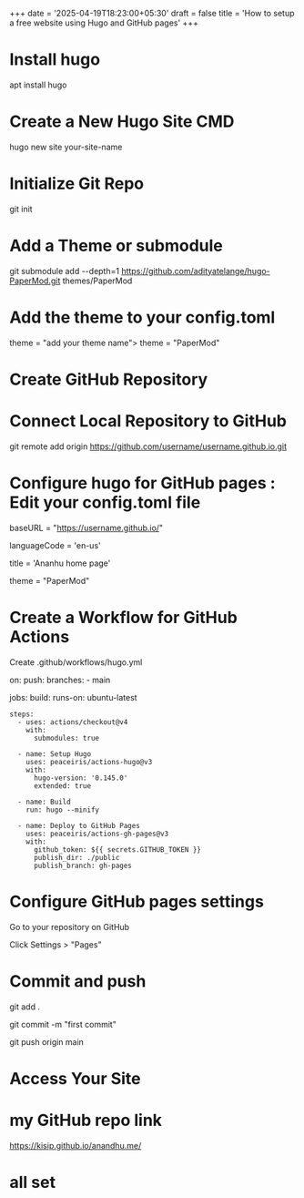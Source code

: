 +++
date = '2025-04-19T18:23:00+05:30'
draft = false
title = 'How to setup a free website using Hugo and GitHub pages'
+++
# Install hugo 
apt install hugo 
#  Create a New Hugo Site CMD
hugo new site your-site-name
# Initialize Git Repo
git init
# Add a Theme or submodule
git submodule add --depth=1 https://github.com/adityatelange/hugo-PaperMod.git themes/PaperMod
# Add the theme to your config.toml
theme = "add your theme name">
theme  = "PaperMod"
# Create GitHub Repository
# Connect Local Repository to GitHub
git remote add origin https://github.com/username/username.github.io.git
# Configure hugo for GitHub pages : Edit your config.toml file
baseURL = "https://username.github.io/"

languageCode = 'en-us'

title = 'Ananhu home page'

theme = "PaperMod"

# Create a  Workflow for GitHub Actions

Create .github/workflows/hugo.yml

on:
  push:
    branches:
      - main

jobs:
  build:
    runs-on: ubuntu-latest

    steps:
      - uses: actions/checkout@v4
        with:
          submodules: true

      - name: Setup Hugo
        uses: peaceiris/actions-hugo@v3
        with:
          hugo-version: '0.145.0'
          extended: true

      - name: Build
        run: hugo --minify

      - name: Deploy to GitHub Pages
        uses: peaceiris/actions-gh-pages@v3
        with:
          github_token: ${{ secrets.GITHUB_TOKEN }}
          publish_dir: ./public
          publish_branch: gh-pages
# Configure GitHub pages settings
Go to your repository on GitHub

Click Settings > "Pages"
# Commit and push
git add .

git commit -m "first commit"

git push  origin main

# Access Your Site

# my GitHub repo link
https://kisip.github.io/anandhu.me/

# all set
